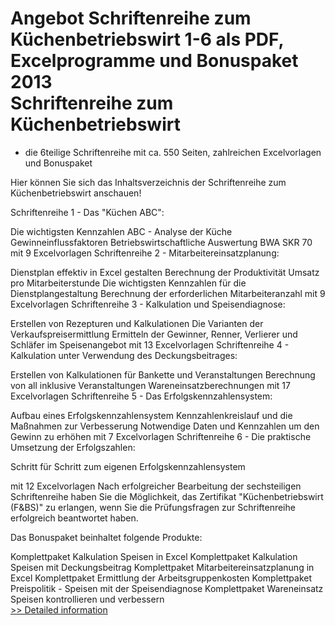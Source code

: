 # Angebot Schriftenreihe zum Küchenbetriebswirt 1-6 als PDF, Excelprogramme und Bonuspaket 2013<br />Schriftenreihe zum Küchenbetriebswirt
- die 6teilige Schriftenreihe mit ca. 550 Seiten, zahlreichen Excelvorlagen und Bonuspaket

Hier können Sie sich das Inhaltsverzeichnis der Schriftenreihe zum Küchenbetriebswirt anschauen!

Schriftenreihe 1 - Das "Küchen ABC":

Die wichtigsten Kennzahlen
ABC - Analyse der Küche
Gewinneinflussfaktoren
Betriebswirtschaftliche Auswertung BWA SKR 70
mit 9 Excelvorlagen
Schriftenreihe 2 - Mitarbeitereinsatzplanung:

Dienstplan effektiv in Excel gestalten
Berechnung der Produktivität Umsatz pro Mitarbeiterstunde
Die wichtigsten Kennzahlen für die Dienstplangestaltung
Berechnung der erforderlichen Mitarbeiteranzahl
mit 9 Excelvorlagen
Schriftenreihe 3 - Kalkulation und Speisendiagnose:

Erstellen von Rezepturen und Kalkulationen
Die Varianten der Verkaufspreisermittlung
Ermitteln der Gewinner, Renner, Verlierer und Schläfer im Speisenangebot
mit 13 Excelvorlagen
Schriftenreihe 4 - Kalkulation unter Verwendung des Deckungsbeitrages:

Erstellen von Kalkulationen für Bankette und Veranstaltungen
Berechnung von all inklusive Veranstaltungen
Wareneinsatzberechnungen
mit 17 Excelvorlagen
Schriftenreihe 5 - Das Erfolgskennzahlensystem:

Aufbau eines Erfolgskennzahlensystem
Kennzahlenkreislauf und die Maßnahmen zur Verbesserung
Notwendige Daten und Kennzahlen um den Gewinn zu erhöhen
mit 7 Excelvorlagen
Schriftenreihe 6 - Die praktische Umsetzung der Erfolgszahlen:

Schritt für Schritt zum eigenen Erfolgskennzahlensystem

mit 12 Excelvorlagen
Nach erfolgreicher Bearbeitung der sechsteiligen Schriftenreihe haben Sie die Möglichkeit,
das Zertifikat "Küchenbetriebswirt (F&BS)" zu erlangen, wenn Sie die Prüfungsfragen zur Schriftenreihe erfolgreich beantwortet haben.

Das Bonuspaket beinhaltet folgende Produkte:

Komplettpaket Kalkulation Speisen in Excel
Komplettpaket Kalkulation Speisen mit Deckungsbeitrag
Komplettpaket Mitarbeitereinsatzplanung in Excel
Komplettpaket Ermittlung der Arbeitsgruppenkosten
Komplettpaket Preispolitik - Speisen mit der Speisendiagnose
Komplettpaket Wareneinsatz Speisen kontrollieren und verbessern<br />[>> Detailed information](https://secure.shareit.com/shareit/product.html?productid=300585063&affiliateid=200057808)